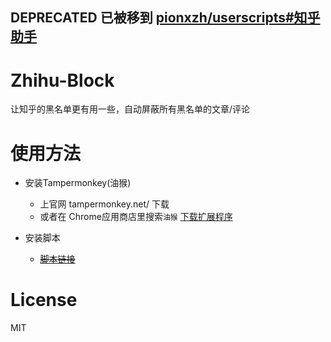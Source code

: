 DEPRECATED 已被移到 [pionxzh/userscripts#知乎助手](https://github.com/pionxzh/userscripts#%E7%9F%A5%E4%B9%8E%E5%8A%A9%E6%89%8B)
-------

# Zhihu-Block

让知乎的黑名单更有用一些，自动屏蔽所有黑名单的文章/评论

# 使用方法

* 安装Tampermonkey(油猴)

  * 上官网 tampermonkey.net/ 下载
  * 或者在 Chrome应用商店里搜索`油猴` [下载扩展程序](https://chrome.google.com/webstore/detail/tampermonkey/dhdgffkkebhmkfjojejmpbldmpobfkfo?hl=zh-TW)

* 安装脚本
  * [~~脚本链接~~](https://greasyfork.org/scripts/383827)

# License
MIT
